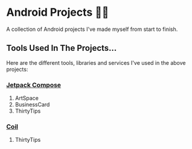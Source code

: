 # Android Projects 👨‍💻

A collection of Android projects I've made myself from start to finish.

## Tools Used In The Projects...

Here are the different tools, libraries and services I've used in the above projects:

### [Jetpack Compose](https://developer.android.com/jetpack/compose)

1. ArtSpace
2. BusinessCard
3. ThirtyTips

### [Coil](https://github.com/coil-kt/coil)

1. ThirtyTips
